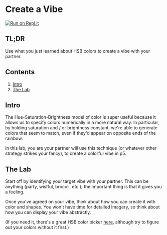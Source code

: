 
# Create a Vibe

[![Run on Repl.it](https://repl.it/badge/github/upperlinecode/hsb-vibe-mini-lab-javascript)](https://repl.it/github/upperlinecode/hsb-vibe-mini-lab-javascript)

## TL;DR

Use what you just learned about HSB colors to create a vibe with your partner.

## Contents

1. [Intro](#intro)
2. [The Lab](#the-lab)

## Intro

The Hue-Saturation-Brightness model of color is super useful because it allows us to specify colors numerically in a more natural way. In particular, by holding saturation and / or brightness constant, we're able to generate colors that seem to match, even if they'd appear on opposite ends of the rainbow.

In this lab, you are your partner will use this technique (or whatever other strategy strikes your fancy), to create a colorful vibe in p5.

## The Lab

Start off by identifying your target vibe with your partner. This can be anything (party, wistful, brocoli, etc.); the important thing is that it gives you a feeling.

Once you've agreed on your vibe, think about how you can create it with color and shapes. You won't have time for detailed imagery, so think about how you can display your vibe abstractly.

(If you need it, there's a great HSB color picker [here](https://codepen.io/HunorMarton/details/eWvewo), although try to figure out your colors without it first.)

